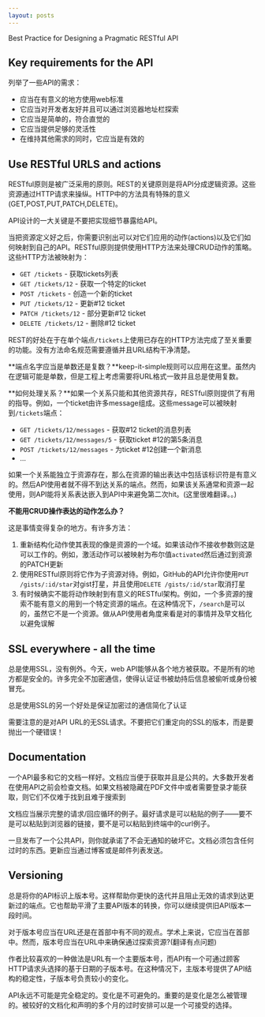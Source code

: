 ```yaml
---
layout: posts
---
```

Best Practice for Designing a Pragmatic RESTful API  

## Key requirements for the API
列举了一些API的需求：  
* 应当在有意义的地方使用web标准  
* 它应当对开发者友好并且可以通过浏览器地址栏探索  
* 它应当是简单的，符合直觉的  
* 它应当提供足够的灵活性  
* 在维持其他需求的同时，它应当是有效的  

## Use RESTful URLS and actions
RESTful原则是被广泛采用的原则。REST的关键原则是将API分成逻辑资源。这些资源通过HTTP请求来操纵。HTTP中的方法具有特殊的意义(GET,POST,PUT,PATCH,DELETE)。  

API设计的一大关键是不要把实现细节暴露给API。  

当把资源定义好之后，你需要识别出可以对它们应用的动作(actions)以及它们如何映射到自己的API。RESTful原则提供使用HTTP方法来处理CRUD动作的策略。这些HTTP方法被映射为：  
* `GET /tickets` - 获取tickets列表  
* `GET /tickets/12` - 获取一个特定的ticket  
* `POST /tickets` - 创造一个新的ticket  
* `PUT /tickets/12` - 更新#12 ticket  
* `PATCH /tickets/12` - 部分更新#12 ticket  
* `DELETE /tickets/12` - 删除#12 ticket  

REST的好处在于在单个端点`/tickets`上使用已存在的HTTP方法完成了至关重要的功能。没有方法命名规范需要遵循并且URL结构干净清楚。  

**端点名字应当是单数还是复数？**keep-it-simple规则可以应用在这里。虽然内在逻辑可能是单数，但是工程上考虑需要将URL格式一致并且总是使用复数。  

**如何处理关系？**如果一个关系只能和其他资源共存，RESTful原则提供了有用的指导。例如，一个ticket由许多message组成。这些message可以被映射到`/tickets`端点：  
* `GET /tickets/12/messages` - 获取#12 ticket的消息列表  
* `GET /tickets/12/messages/5` - 获取ticket #12的第5条消息  
* `POST /tickets/12/messages` - 为ticket #12创建一个新消息  
* ...  

如果一个关系能独立于资源存在，那么在资源的输出表达中包括该标识符是有意义的。然后API使用者就不得不到达关系的端点。然而，如果该关系通常和资源一起使用，则API能将关系表达嵌入到API中来避免第二次hit。(这里很难翻译。。)  

**不能用CRUD操作表达的动作怎么办？**  

这是事情变得复杂的地方。有许多方法：  
1. 重新结构化动作使其表现的像是资源的一个域。如果该动作不接收参数则这是可以工作的。例如，激活动作可以被映射为布尔值`activated`然后通过到资源的PATCH更新  
2. 使用RESTful原则将它作为子资源对待。例如，GitHub的API允许你使用`PUT /gists/:id/star`对gist打星，并且使用`DELETE /gists/:id/star`取消打星  
3. 有时候确实不能将动作映射到有意义的RESTful架构。例如，一个多资源的搜索不能有意义的用到一个特定资源的端点。在这种情况下，`/search`是可以的，虽然它不是一个资源。做从API使用者角度来看是对的事情并及早文档化以避免误解  

## SSL everywhere - all the time
总是使用SSL，没有例外。今天，web API能够从各个地方被获取。不是所有的地方都是安全的。许多完全不加密通信，使得认证证书被劫持后信息被偷听或身份被冒充。  

总是使用SSL的另一个好处是保证加密过的通信简化了认证  

需要注意的是对API URL的无SSL请求。不要把它们重定向的SSL的版本，而是要抛出一个硬错误！  

## Documentation
一个API最多和它的文档一样好。文档应当便于获取并且是公共的。大多数开发者在使用API之前会检查文档。如果文档被隐藏在PDF文件中或者需要登录才能获取，则它们不仅难于找到且难于搜索到  

文档应当展示完整的请求/回应循环的例子。最好请求是可以粘贴的例子——要不是可以粘贴到浏览器的链接，要不是可以粘贴到终端中的curl例子。  

一旦发布了一个公共API，则你就承诺了不会无通知的破坏它。文档必须包含任何过时的东西。更新应当通过博客或是邮件列表发送。  

## Versioning
总是将你的API标识上版本号。这样帮助你更快的迭代并且阻止无效的请求到达更新过的端点。它也帮助平滑了主要API版本的转换，你可以继续提供旧API版本一段时间。  

对于版本号应当在URL还是在首部中有不同的观点。学术上来说，它应当在首部中。然而，版本号应当在URL中来确保通过探索资源?(翻译有点问题)  

作者比较喜欢的一种做法是URL有一个主要版本号，而API有一个可通过顾客HTTP请求头选择的基于日期的子版本号。在这种情况下，主版本号提供了API结构的稳定性，子版本号负责较小的变化。  

API永远不可能是完全稳定的。变化是不可避免的。重要的是变化是怎么被管理的。被较好的文档化和声明的多个月的过时安排可以是一个可接受的选择。  

